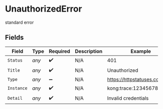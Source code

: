 # UnauthorizedError

standard error


## Fields

| Field                        | Type                         | Required                     | Description                  | Example                      |
| ---------------------------- | ---------------------------- | ---------------------------- | ---------------------------- | ---------------------------- |
| `Status`                     | *any*                        | :heavy_check_mark:           | N/A                          | 401                          |
| `Title`                      | *any*                        | :heavy_check_mark:           | N/A                          | Unauthorized                 |
| `Type`                       | *any*                        | :heavy_minus_sign:           | N/A                          | https://httpstatuses.com/401 |
| `Instance`                   | *any*                        | :heavy_check_mark:           | N/A                          | kong:trace:1234567890        |
| `Detail`                     | *any*                        | :heavy_check_mark:           | N/A                          | Invalid credentials          |